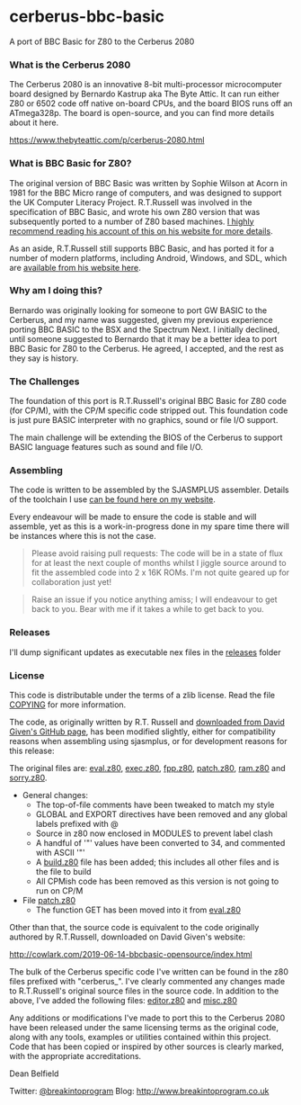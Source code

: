 # cerberus-bbc-basic

A port of BBC Basic for Z80 to the Cerberus 2080

### What is the Cerberus 2080

The Cerberus 2080 is an innovative 8-bit multi-processor microcomputer board designed by Bernardo Kastrup aka The Byte Attic. It can run either Z80 or 6502 code off native on-board CPUs, and the board BIOS runs off an ATmega328p. The board is open-source, and you can find more details about it here.

https://www.thebyteattic.com/p/cerberus-2080.html

### What is BBC Basic for Z80?

The original version of BBC Basic was written by Sophie Wilson at Acorn in 1981 for the BBC Micro range of computers, and was designed to support the UK Computer Literacy Project. R.T.Russell was involved in the specification of BBC Basic, and wrote his own Z80 version that was subsequently ported to a number of Z80 based machines. [I highly recommend reading his account of this on his website for more details](http://www.bbcbasic.co.uk/bbcbasic/history.html).

As an aside, R.T.Russell still supports BBC Basic, and has ported it for a number of modern platforms, including Android, Windows, and SDL, which are [available from his website here](https://www.bbcbasic.co.uk/index.html).

### Why am I doing this?

Bernardo was originally looking for someone to port GW BASIC to the Cerberus, and my name was suggested, given my previous experience porting BBC BASIC to the BSX and the Spectrum Next. I initially declined, until someone suggested to Bernardo that it may be a better idea to port BBC Basic for Z80 to the Cerberus. He agreed, I accepted, and the rest as they say is history.

### The Challenges

The foundation of this port is R.T.Russell's original BBC Basic for Z80 code (for CP/M), with the CP/M specific code stripped out. This foundation code is just pure BASIC interpreter with no graphics, sound or file I/O support.

The main challenge will be extending the BIOS of the Cerberus to support BASIC language features such as sound and file I/O.

### Assembling

The code is written to be assembled by the SJASMPLUS assembler. Details of the toolchain I use [can be found here on my website](http://www.breakintoprogram.co.uk/computers/zx-spectrum-next/assembly-language/z80-development-toolchain).

Every endeavour will be made to ensure the code is stable and will assemble, yet as this is a work-in-progress done in my spare time there will be instances where this is not the case.

> Please avoid raising pull requests: The code will be in a state of flux for at least the next couple of months whilst I jiggle source around to fit the assembled code into 2 x 16K ROMs. I'm not quite geared up for collaboration just yet!

> Raise an issue if you notice anything amiss; I will endeavour to get back to you. Bear with me if it takes a while to get back to you.

### Releases

I'll dump significant updates as executable nex files in the [releases](releases) folder

### License

This code is distributable under the terms of a zlib license. Read the file [COPYING](COPYING) for more information.

The code, as originally written by R.T. Russell and [downloaded from David Given's GitHub page](https://github.com/davidgiven/cpmish/tree/master/third_party/bbcbasic), has been modified slightly, either for compatibility reasons when assembling using sjasmplus, or for development reasons for this release:

The original files are: [eval.z80](eval.z80), [exec.z80](exec.z80), [fpp.z80](fpp.z80), [patch.z80](patch.z80), [ram.z80](ram.z80) and [sorry.z80](sorry.z80).

- General changes:
	- The top-of-file comments have been tweaked to match my style
	- GLOBAL and EXPORT directives have been removed and any global labels prefixed with @
	- Source in z80 now enclosed in MODULES to prevent label clash
	- A handful of '"' values have been converted to 34, and commented with ASCII '"'
	- A [build.z80](build.z80) file has been added; this includes all other files and is the file to build
	- All CPMish code has been removed as this version is not going to run on CP/M
- File [patch.z80](patch.z80)
	- The function GET has been moved into it from [eval.z80](eval.z80)

Other than that, the source code is equivalent to the code originally authored by R.T.Russell, downloaded on David Given's website: 

http://cowlark.com/2019-06-14-bbcbasic-opensource/index.html

The bulk of the Cerberus specific code I've written can be found in the z80 files prefixed with "cerberus_". I've clearly commented any changes made to R.T.Russell's original source files in the source code. In addition to the above, I've added the following files: [editor.z80](editor.z80) and [misc.z80](misc.z80)

Any additions or modifications I've made to port this to the Cerberus 2080 have been released under the same licensing terms as the original code, along with any tools, examples or utilities contained within this project. Code that has been copied or inspired by other sources is clearly marked, with the appropriate accreditations.

Dean Belfield

Twitter: [@breakintoprogram](https://twitter.com/BreakIntoProg)
Blog: http://www.breakintoprogram.co.uk
